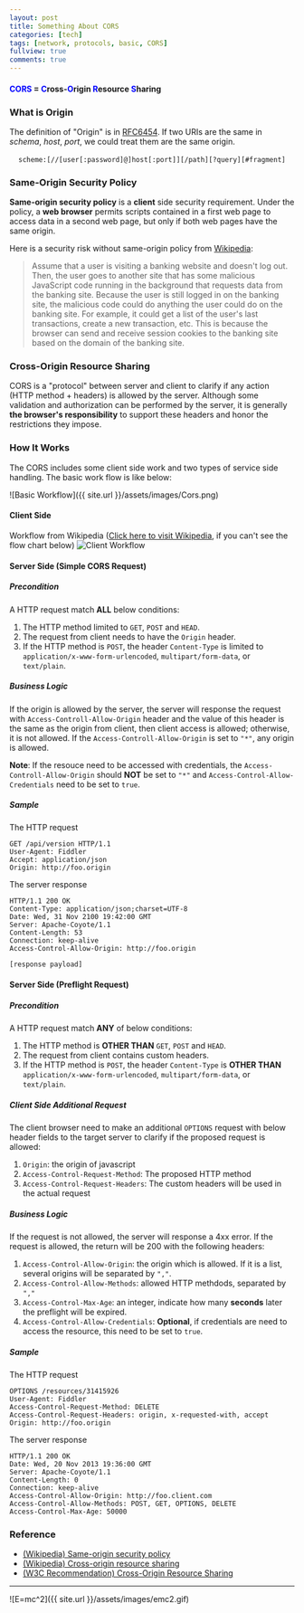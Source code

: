 ```yaml
---
layout: post
title: Something About CORS
categories: [tech]
tags: [network, protocols, basic, CORS]
fullview: true
comments: true
---
```


#### <span style="color:blue">**CORS**</span> = <span style="color:blue">**C**</span>ross-<span style="color:blue">**O**</span>rigin <span style="color:blue">**R**</span>esource <span style="color:blue">**S**</span>haring


### What is Origin
The definition of "Origin" is in [RFC6454](https://tools.ietf.org/html/rfc6454). If two URIs are the same in *schema*, *host*, *port*, we could treat them are the same origin.

&nbsp;&nbsp;&nbsp;&nbsp;`scheme:[//[user[:password]@]host[:port]][/path][?query][#fragment]`


### Same-Origin Security Policy
**Same-origin security policy** is a **client** side security requirement. Under the policy, a **web browser** permits scripts contained in a first web page to access data in a second web page, but only if both web pages have the same origin. 

Here is a security risk without same-origin policy from [Wikipedia](https://en.wikipedia.org/wiki/Same-origin_policy#Security_Applications):

> Assume that a user is visiting a banking website and doesn't log out. Then, the user goes to another site that has some malicious JavaScript code running in the background that requests data from the banking site. Because the user is still logged in on the banking site, the malicious code could do anything the user could do on the banking site. For example, it could get a list of the user's last transactions, create a new transaction, etc. This is because the browser can send and receive session cookies to the banking site based on the domain of the banking site.

### Cross-Origin Resource Sharing
CORS is a "protocol" between server and client to clarify if any action (HTTP method + headers) is allowed by the server. Although some validation and authorization can be performed by the server, it is generally **the browser's responsibility** to support these headers and honor the restrictions they impose.

### How It Works
The CORS includes some client side work and two types of service side handling. The basic work flow is like below:

![Basic Workflow]({{ site.url }}/assets/images/Cors.png)

#### Client Side
Workflow from Wikipedia ([Click here to visit Wikipedia](https://en.wikipedia.org/wiki/Cross-origin_resource_sharing#How_CORS_works), if you can't see the flow chart below)
![Client Workflow](https://upload.wikimedia.org/wikipedia/commons/thumb/c/ca/Flowchart_showing_Simple_and_Preflight_XHR.svg/1024px-Flowchart_showing_Simple_and_Preflight_XHR.svg.png)

#### Server Side (Simple CORS Request)
##### Precondition 
A HTTP request match **ALL** below conditions:
1. The HTTP method limited to `GET`, `POST` and `HEAD`.
2. The request from client needs to have the `Origin` header. 
3. If the HTTP method is `POST`, the header `Content-Type` is limited to `application/x-www-form-urlencoded`, `multipart/form-data`, or `text/plain`.

##### Business Logic
If the origin is allowed by the server, the server will response the request with `Access-Controll-Allow-Origin` header and the value of this header is the same as the origin from client, then client access is allowed; otherwise, it is not allowed. If the `Access-Controll-Allow-Origin` is set to `"*"`, any origin is allowed. 

**Note**: If the resouce need to be accessed with credentials, the `Access-Controll-Allow-Origin` should **NOT** be set to `"*"` and `Access-Control-Allow-Credentials` need to be set to `true`.

##### Sample
The HTTP request

    GET /api/version HTTP/1.1
    User-Agent: Fiddler
    Accept: application/json
    Origin: http://foo.origin

The server response

    HTTP/1.1 200 OK
    Content-Type: application/json;charset=UTF-8
    Date: Wed, 31 Nov 2100 19:42:00 GMT
    Server: Apache-Coyote/1.1
    Content-Length: 53
    Connection: keep-alive
    Access-Control-Allow-Origin: http://foo.origin

    [response payload]

#### Server Side (Preflight Request)
##### Precondition
A HTTP request match **ANY** of below conditions:
1. The HTTP method is **OTHER THAN** `GET`, `POST` and `HEAD`.
2. The request from client contains custom headers. 
3. If the HTTP method is `POST`, the header `Content-Type` is **OTHER THAN** `application/x-www-form-urlencoded`, `multipart/form-data`, or `text/plain`.

##### Client Side Additional Request
The client browser need to make an additional `OPTIONS` request with below header fields to the target server to clarify if the proposed request is allowed:
1. `Origin`: the origin of javascript
2. `Access-Control-Request-Method`: The proposed HTTP method
3. `Access-Control-Request-Headers`: The custom headers will be used in the actual request

##### Business Logic
If the request is not allowed, the server will response a 4xx error. 
If the request is allowed, the return will be 200 with the following headers:
1. `Access-Control-Allow-Origin`: the origin which is allowed. If it is a list, several origins will be separated by `","`.
2. `Access-Control-Allow-Methods`: allowed HTTP methdods, separated by `","`
3. `Access-Control-Max-Age`: an integer, indicate how many **seconds** later the preflight will be expired.
4. `Access-Control-Allow-Credentials`: **Optional**, if credentials are need to access the resource, this need to be set to `true`.

##### Sample
The HTTP request

    OPTIONS /resources/31415926
    User-Agent: Fiddler
    Access-Control-Request-Method: DELETE
    Access-Control-Request-Headers: origin, x-requested-with, accept
    Origin: http://foo.origin

The server response

    HTTP/1.1 200 OK
    Date: Wed, 20 Nov 2013 19:36:00 GMT
    Server: Apache-Coyote/1.1
    Content-Length: 0
    Connection: keep-alive
    Access-Control-Allow-Origin: http://foo.client.com
    Access-Control-Allow-Methods: POST, GET, OPTIONS, DELETE
    Access-Control-Max-Age: 50000

### Reference
  * [(Wikipedia) Same-origin security policy](https://en.wikipedia.org/wiki/Same-origin_policy)
  * [(Wikipedia) Cross-origin resource sharing](https://en.wikipedia.org/wiki/Cross-origin_resource_sharing)
  * [(W3C Recommendation) Cross-Origin Resource Sharing](https://www.w3.org/TR/cors/)


---
![E=mc^2]({{ site.url }}/assets/images/emc2.gif)